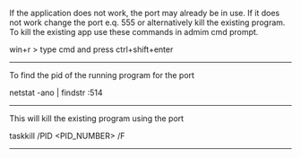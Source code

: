 If the application does not work, the port may already be in use.
If it does not work change the port e.q. 555 or alternatively kill the existing program.
To kill the existing app use these commands in admim cmd prompt.

win+r > type cmd and press ctrl+shift+enter


------------------------------------------------------------------

To find the pid of the running program for the port

netstat -ano | findstr :514

------------------------------------------------------------------

This will kill the existing program using the port

taskkill /PID <PID_NUMBER> /F

------------------------------------------------------------------